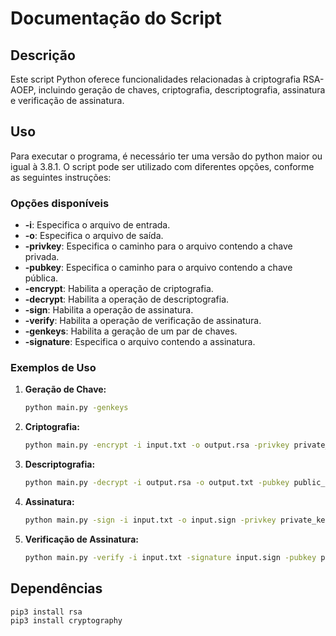 # Documentação do Script

## Descrição

Este script Python oferece funcionalidades relacionadas à criptografia RSA-AOEP, incluindo geração de chaves, criptografia, descriptografia, assinatura e verificação de assinatura.

## Uso

Para executar o programa, é necessário ter uma versão do python maior ou igual à 3.8.1. O script pode ser utilizado com diferentes opções, conforme as seguintes instruções:

### Opções disponíveis

-   **-i**: Especifica o arquivo de entrada.
-   **-o**: Especifica o arquivo de saída.
-   **-privkey**: Especifica o caminho para o arquivo contendo a chave privada.
-   **-pubkey**: Especifica o caminho para o arquivo contendo a chave pública.
-   **-encrypt**: Habilita a operação de criptografia.
-   **-decrypt**: Habilita a operação de descriptografia.
-   **-sign**: Habilita a operação de assinatura.
-   **-verify**: Habilita a operação de verificação de assinatura.
-   **-genkeys**: Habilita a geração de um par de chaves.
-   **-signature**: Especifica o arquivo contendo a assinatura.

### Exemplos de Uso

1. **Geração de Chave:**

    ```bash
    python main.py -genkeys
    ```

2. **Criptografia:**

    ```bash
    python main.py -encrypt -i input.txt -o output.rsa -privkey private_key.pem
    ```

3. **Descriptografia:**

    ```bash
    python main.py -decrypt -i output.rsa -o output.txt -pubkey public_key.pem
    ```

4. **Assinatura:**

    ```bash
    python main.py -sign -i input.txt -o input.sign -privkey private_key.pem
    ```

5. **Verificação de Assinatura:**
    ```bash
    python main.py -verify -i input.txt -signature input.sign -pubkey public_key.pem
    ```

## Dependências

    pip3 install rsa
    pip3 install cryptography
